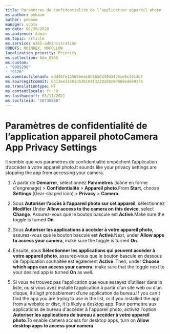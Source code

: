 ```yaml
---
title: Paramètres de confidentialité de l’application appareil photo
ms.author: pebaum
author: pebaum
manager: scotv
ms.date: 08/20/2020
ms.audience: Admin
ms.topic: article
ms.service: o365-administration
ROBOTS: NOINDEX, NOFOLLOW
localization_priority: Priority
ms.collection: Adm_O365
ms.custom:
- "9005290"
- "9120"
ms.openlocfilehash: edd40fe12560beac0b5650349d3426ce0c3313bf
ms.sourcegitcommit: 6312ee31561db36104f32282d019d069ede69174
ms.translationtype: HT
ms.contentlocale: fr-FR
ms.lasthandoff: 03/11/2021
ms.locfileid: "50735880"
---
```

# <a name="camera-app-privacy-settings"></a><span data-ttu-id="ea087-102">Paramètres de confidentialité de l’application appareil photo</span><span class="sxs-lookup"><span data-stu-id="ea087-102">Camera App Privacy Settings</span></span>

<span data-ttu-id="ea087-103">Il semble que vos paramètres de confidentialité empêchent l’application d’accéder à votre appareil photo.</span><span class="sxs-lookup"><span data-stu-id="ea087-103">It sounds like your privacy settings are stopping the app from accessing your camera.</span></span>

1.  <span data-ttu-id="ea087-104">À partir de **Démarrer**, sélectionnez **Paramètres** (icône en forme d'engrenage) > **Confidentialité** > **Appareil photo**.</span><span class="sxs-lookup"><span data-stu-id="ea087-104">From **Start**, choose **Settings** (Gear-shaped icon) > **Privacy** > **Camera**.</span></span>

2.  <span data-ttu-id="ea087-105">Sous **Autoriser l’accès à l’appareil photo sur cet appareil**, sélectionnez **Modifier**.</span><span class="sxs-lookup"><span data-stu-id="ea087-105">Under **Allow access to the camera on this device**, select **Change**.</span></span> <span data-ttu-id="ea087-106">Assurez-vous que le bouton bascule est **Activé**.</span><span class="sxs-lookup"><span data-stu-id="ea087-106">Make sure the toggle is turned **On**.</span></span>

3.  <span data-ttu-id="ea087-107">Sous **Autoriser les applications à accéder à votre appareil photo**, assurez-vous que le bouton bascule est **Activé**.</span><span class="sxs-lookup"><span data-stu-id="ea087-107">Next, under **Allow apps to access your camera**, make sure the toggle is turned **On**.</span></span>

4.  <span data-ttu-id="ea087-108">Ensuite, sous **Sélectionner les applications qui peuvent accéder à votre appareil photo**, assurez-vous que le bouton bascule en dessous de l’application souhaitée est également **Activé** .</span><span class="sxs-lookup"><span data-stu-id="ea087-108">Then, under **Choose which apps can access your camera**, make sure that the toggle next to your desired app is turned **On** as well.</span></span>

5.  <span data-ttu-id="ea087-109">Si vous ne trouvez pas l’application que vous essayez d’utiliser dans la liste, ou si vous avez installé l’application à partir d’un site web ou d’un disque, il s’agit probablement d’une application de bureau.</span><span class="sxs-lookup"><span data-stu-id="ea087-109">If you can't find the app you are trying to use in the list, or if you installed the app from a website or disc, it is likely a desktop app.</span></span> <span data-ttu-id="ea087-110">Pour permettre aux applications de bureau d'accéder à l'appareil photo, activez l'option **Autoriser les applications de bureau à accéder à votre appareil photo**.</span><span class="sxs-lookup"><span data-stu-id="ea087-110">To enable camera access for desktop apps, turn on **Allow desktop apps to access your camera**.</span></span>